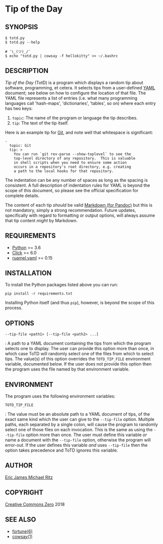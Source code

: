Tip of the Day
==============

## SYNOPSIS

    $ totd.py
    $ totd.py --help

    # ¯\_(ツ)_/¯
    $ echo "totd.py | cowsay -f hellokitty" >> ~/.bashrc

## DESCRIPTION

*Tip of the Day* (TotD) is a program which displays a random tip about
software, programming, et cetera.  It selects tips from a user-defined
[YAML][] document; see below on how to configure the location of that file.
The YAML file represents a list of entries (i.e. what many programming
languages call 'hash-maps', 'dictionaries', 'tables', so on) where each
entry has two keys:

1. `topic`: The name of the program or language the tip describes.
2. `tip`: The text of the tip itself.

Here is an example tip for [Git](https://git-scm.org/), and note well
that whitespace is significant:

    -
      topic: Git
      tip: >
        You can run `git rev-parse --show-toplevel` to see the
        top-level directory of any repository.  This is valuable
        in shell scripts when you need to ensure some action
        occurs in a repository's root directory, e.g. creating
        a path to the local hooks for that repository.

The indentation can be any number of spaces as long as the spacing is
consistent.  A full description of indentation rules for YAML is beyond
the scope of this document, so please see the official specification
for complete details.

The content of each tip *should* be valid [Markdown (for Pandoc)][pan-md]
but this is not mandatory, simply a strong recommendation.  Future
updates, specifically with regard to formatting or output options,
will always assume that tip content *might* by Markdown.

## REQUIREMENTS

* [Python](https://python.org/) >= 3.6
* [Click](http://click.pocoo.org/6/) >= 6.0
* [ruamel.yaml](http://yaml.readthedocs.io/en/latest/index.html) >= 0.15

## INSTALLATION

To install the Python packages listed above you can run:

    pip install -r requirements.txt

Installing Python itself (and thus `pip`), however, is beyond the
scope of this process.

## OPTIONS

`--tip-file <path1> [--tip-file <path2> ...]`

:  A path to a YAML document containing the tips from which the program
selects one to display.  The user can provide this option more than
once, in which case ToTD will randomly select one of the files from
which to select tips.  The value(s) of this option overrides the
`TOTD_TIP_FILE` environment variable, documented below.  If the user
does not provide this option then the program uses the file named by
that environment variable.

## ENVIRONMENT

The program uses the following environment variables:

`TOTD_TIP_FILE`

:  The value must be an absolute path to a YAML document of tips,
of the exact same kind which the user can give to the `--tip-file`
option.  Multiple paths, each separated by a single colon, will cause
the program to randomly select one of those files on each invocation.
This is the same as using the `--tip-file` option more than once.
The user must define this variable *or* name a document with the
`--tip-file` option, otherwise the program will error-out.  If the
user defines this variable *and* uses `--tip-file` then the option
takes precedence and ToTD ignores this variable.

## AUTHOR

[Eric James Michael Ritz][ejmr]

## COPYRIGHT

[Creative Commons Zero][CC0] 2018

## SEE ALSO

- [fortune(6)](https://linux.die.net/man/6/fortune)
- [cowsay(1)](https://en.m.wikipedia.org/wiki/Cowsay)



[pan-md]: http://pandoc.org/MANUAL.html#pandocs-markdown
[ejmr]: https://github.com/ejmr/
[CC0]: https://creativecommons.org/publicdomain/zero/1.0/legalcode
[YAML]: http://yaml.org/
